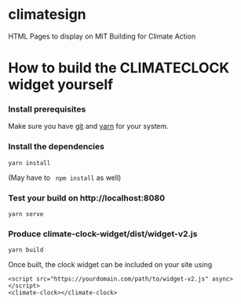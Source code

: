 # climatesign
HTML Pages to display on MIT Building for Climate Action
# How to build the CLIMATECLOCK widget yourself

### Install prerequisites
Make sure you have [git](https://git-scm.com/downloads) and [yarn](https://yarnpkg.com/en/docs/install) for your system.

### Install the dependencies 
```
yarn install
```
(May have to ``` npm install``` as well)

### Test your build on http://localhost:8080
```
yarn serve
```

### Produce climate-clock-widget/dist/widget-v2.js
```
yarn build
```

Once built, the clock widget can be included on your site using 

```  
<script src="https://yourdomain.com/path/to/widget-v2.js" async></script>
<climate-clock></climate-clock>
```  
